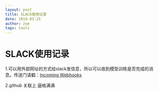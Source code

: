 ```yaml
---
layout: post
title: SLACK使用记录
date: 2019-03-25
author: zoe
tags: tools
---
```


# SLACK使用记录

1.可以用外部网址的方式给slack发信息，所以可以收到模型训练是否完成的消息。传送门请戳：[Incoming Webhooks](https://api.slack.com/incoming-webhooks)

2.github 关联上 逼格满满